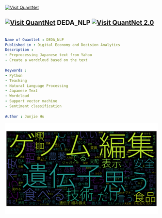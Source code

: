 [<img src="https://github.com/QuantLet/Styleguide-and-FAQ/blob/master/pictures/banner.png" width="888" alt="Visit QuantNet">](http://quantlet.de/)

## [<img src="https://github.com/QuantLet/Styleguide-and-FAQ/blob/master/pictures/qloqo.png" alt="Visit QuantNet">](http://quantlet.de/) **DEDA_NLP** [<img src="https://github.com/QuantLet/Styleguide-and-FAQ/blob/master/pictures/QN2.png" width="60" alt="Visit QuantNet 2.0">](http://quantlet.de/)

```yaml

Name of Quantlet : DEDA_NLP
Published in : Digital Economy and Decision Analytics
Description :
- Preprocessing Japanese text from Yahoo
- Create a wordcloud based on the text

Keywords :
- Python
- Teaching
- Natural Language Processing
- Japanese Text
- Wordcloud
- Support vector machine
- Sentiment classification

Author : Junjie Hu
```

![Picture1](wordcloud_jp.png)